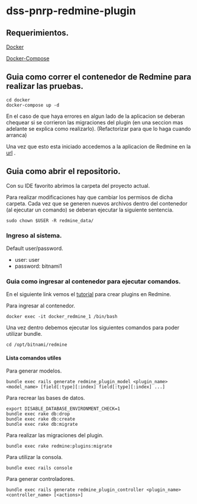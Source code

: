 # dss-pnrp-redmine-plugin

## Requerimientos.

[Docker](https://docs.docker.com/engine/install/ubuntu/)

[Docker-Compose](https://docs.docker.com/compose/install/)

## Guia como correr el contenedor de Redmine para realizar las pruebas.

```
cd docker
docker-compose up -d 
```
En el caso de que haya errores en algun lado de la aplicacion se deberan chequear si se corrieron las migraciones del plugin (en una seccion mas adelante se explica como realizarlo). (Refactorizar para que lo haga cuando arranca)

Una vez que esto esta iniciado accedemos a la aplicacion de Redmine en la [url](http://localhost:8080) .

## Guia como abrir el repositorio.

Con su IDE favorito abrimos la carpeta del proyecto actual. 

Para realizar modificaciones hay que cambiar los permisos de dicha carpeta. Cada vez que se generen nuevos archivos dentro del contenedor (al ejecutar un comando) se deberan ejecutar la siguiente sentencia.

```
sudo chown $USER -R redmine_data/
```

### Ingreso al sistema.

Default user/password.
* user: user
* password: bitnami1

### Guia como ingresar al contenedor para ejecutar comandos.

En el siguiente link vemos el [tutorial](https://www.redmine.org/projects/redmine/wiki/Plugin_Tutorial) para crear plugins en Redmine.

Para ingresar al contenedor.
```
docker exec -it docker_redmine_1 /bin/bash
```

Una vez dentro debemos ejecutar los siguientes comandos para poder utilizar bundle.
```
cd /opt/bitnami/redmine
```
#### Lista comandos utiles
Para generar modelos.
```
bundle exec rails generate redmine_plugin_model <plugin_name> <model_name> [field[:type][:index] field[:type][:index] ...]
```

Para recrear las bases de datos.
```
export DISABLE_DATABASE_ENVIRONMENT_CHECK=1
bundle exec rake db:drop
bundle exec rake db:create
bundle exec rake db:migrate
```

Para realizar las migraciones del plugin.
```
bundle exec rake redmine:plugins:migrate
```



Para utilizar la consola. 

```
bundle exec rails console
```

Para generar controladores.
```
bundle exec rails generate redmine_plugin_controller <plugin_name> <controller_name> [<actions>]
```






